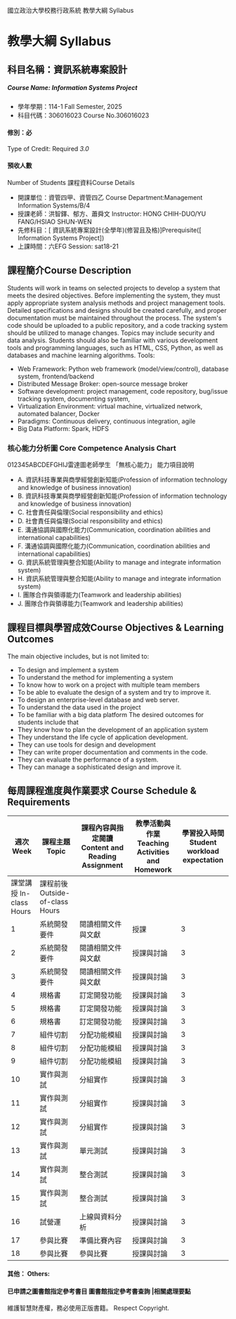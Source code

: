 國立政治大學校務行政系統 教學大綱 Syllabus
# 教學大綱 Syllabus
##  科目名稱：資訊系統專案設計 
#####  Course Name: Information Systems Project
  * 學年學期：114-1 Fall Semester, 2025 
  * 科目代碼：306016023 Course No.306016023
#### 修別：必
Type of Credit: Required 
_3.0_
#### 預收人數
Number of Students
課程資料Course Details
  * 開課單位：資管四甲、資管四乙 Course Department:Management Information Systems/B/4 
  * 授課老師：洪智鐸、郁方、蕭舜文 Instructor: HONG CHIH-DUO/YU FANG/HSIAO SHUN-WEN 
  * 先修科目：[ 資訊系統專案設計(全學年)(修習且及格)]Prerequisite([ Information Systems Project])
  * 上課時間：六EFG Session: sat18-21
##  課程簡介Course Description
Students will work in teams on selected projects to develop a system that meets the desired objectives. Before implementing the system, they must apply appropriate system analysis methods and project management tools. Detailed specifications and designs should be created carefully, and proper documentation must be maintained throughout the process. The system's code should be uploaded to a public repository, and a code tracking system should be utilized to manage changes. Topics may include security and data analysis. Students should also be familiar with various development tools and programming languages, such as HTML, CSS, Python, as well as databases and machine learning algorithms.
Tools:
  * Web Framework: Python web framework (model/view/control), database system, frontend/backend
  * Distributed Message Broker: open-source message broker
  * Software development: project management, code repository, bug/issue tracking system, documenting system, 
  * Virtualization Environment: virtual machine, virtualized network, automated balancer, Docker
  * Paradigms: Continuous delivery, continuous integration, agile
  * Big Data Platform: Spark, HDFS
###  核心能力分析圖 Core Competence Analysis Chart
012345ABCDEFGHIJ雷達圖老師學生
「無核心能力」 
能力項目說明
  * A. 資訊科技專業與商學經營創新知能(Profession of information technology and knowledge of business innovation)
  * B. 資訊科技專業與商學經營創新知能(Profession of information technology and knowledge of business innovation)
  * C. 社會責任與倫理(Social responsibility and ethics)
  * D. 社會責任與倫理(Social responsibility and ethics)
  * E. 溝通協調與國際化能力(Communication, coordination abilities and international capabilities)
  * F. 溝通協調與國際化能力(Communication, coordination abilities and international capabilities)
  * G. 資訊系統管理與整合知能(Ability to manage and integrate information system)
  * H. 資訊系統管理與整合知能(Ability to manage and integrate information system)
  * I. 團隊合作與領導能力(Teamwork and leadership abilities)
  * J. 團隊合作與領導能力(Teamwork and leadership abilities)
##  課程目標與學習成效Course Objectives & Learning Outcomes 
The main objective includes, but is not limited to:
  * To design and implement a system
  * To understand the method for implementing a system
  * To know how to work on a project with multiple team members
  * To be able to evaluate the design of a system and try to improve it.
  * To design an enterprise-level database and web server.
  * To understand the data used in the project
  * To be familiar with a big data platform
The desired outcomes for students include that
  * They know how to plan the development of an application system
  * They understand the life cycle of application development.
  * They can use tools for design and development
  * They can write proper documentation and comments in the code.
  * They can evaluate the performance of a system.
  * They can manage a sophisticated design and improve it. 
##  每周課程進度與作業要求 Course Schedule & Requirements
週次 Week |  課程主題 Topic |  課程內容與指定閱讀 Content and Reading Assignment |  教學活動與作業 Teaching Activities and Homework |  學習投入時間 Student workload expectation  
---|---|---|---|---  
課堂講授 In-class Hours |  課程前後 Outside-of-class Hours  
1 |  系統開發要件 |  閱讀相關文件與文獻 |  授課 |  3 |  6  
2 |  系統開發要件 |  閱讀相關文件與文獻 |  授課與討論 |  3 |  6  
3 |  系統開發要件 |  閱讀相關文件與文獻 |  授課與討論 |  3 |  6  
4 |  規格書 |  訂定開發功能 |  授課與討論 |  3 |  6  
5 |  規格書 |  訂定開發功能 |  授課與討論 |  3 |  6  
6 |  規格書 |  訂定開發功能 |  授課與討論 |  3 |  6  
7 |  組件切割 |  分配功能模組 |  授課與討論 |  3 |  6  
8 |  組件切割 |  分配功能模組 |  授課與討論 |  3 |  6  
9 |  組件切割 |  分配功能模組 |  授課與討論 |  3 |  6  
10 |  實作與測試 |  分組實作 |  授課與討論 |  3 |  6  
11 |  實作與測試 |  分組實作 |  授課與討論 |  3 |  6  
12 |  實作與測試 |  分組實作 |  授課與討論 |  3 |  6  
13 |  實作與測試 |  單元測試 |  授課與討論 |  3 |  6  
14 |  實作與測試 |  整合測試 |  授課與討論 |  3 |  6  
15 |  實作與測試 |  整合測試 |  授課與討論 |  3 |  6  
16 |  試營運 |  上線與資料分析 |  授課與討論 |  3 |  6  
17 |  參與比賽 |  準備比賽內容 |  授課與討論 |  3 |  6  
18 |  參與比賽 |  參與比賽 |  授課與討論 |  3 |  6  
####  其他： Others:
####  已申請之圖書館指定參考書目  圖書館指定參考書查詢 |相關處理要點
維護智慧財產權，務必使用正版書籍。 Respect Copyright.